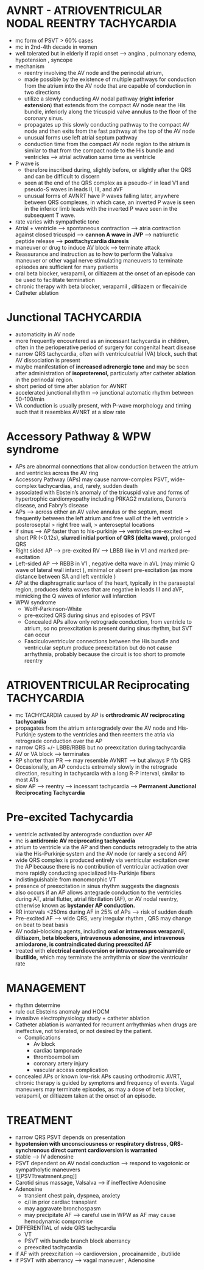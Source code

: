 # AVNRT - ATRIOVENTRICULAR NODAL REENTRY TACHYCARDIA
- mc form of PSVT > 60% cases 
- mc in 2nd-4th decade in women 
- well tolerated but in elderly if rapid onset --> angina , pulmonary edema, hypotension , syncope 
- mechanism 
	- reentry involving the AV node and the perinodal atrium, 
	- made possible by the existence of multiple pathways for conduction from the atrium into the AV node that are capable of conduction in two directions
	- utilize a slowly conducting AV nodal pathway (**right inferior extension**) that extends from the compact AV node near the His bundle, inferiorly along the tricuspid valve annulus to the floor of the coronary sinus.
	- propagates up this slowly conducting pathway to the compact AV node and then exits from the fast pathway at the top of the AV node 
	- unusual forms use left atrial septum pathway 
	- conduction time from the compact AV node region to the atrium is similar to that from the compact node to the His bundle and ventricles --> atrial activation same time as ventricle 
- P wave is 
	- therefore inscribed during, slightly before, or slightly after the QRS and can be difficult to discern
	- seen at the end of the QRS complex as a pseudo-r′ in lead V1 and pseudo-S waves in leads II, III, and aVF
	- unusual forms of AVNRT have P waves falling later, anywhere between QRS complexes, in which case, an inverted P wave is seen in the inferior limb leads with the inverted P wave seen in the subsequent T wave.
- rate varies with sympathetic tone 
- Atrial + ventricle --> spontaneous contraction --> atria contraction against closed tricuspid --> **cannon A wave in JVP** --> natriuretic peptide release --> **posttachycardia diuresis** 
- maneuver or drug to induce AV block --> terminate attack 
- Reassurance and instruction as to how to perform the Valsalva maneuver or other vagal nerve stimulating maneuvers to terminate episodes are sufficient for many patients
- oral beta blocker, verapamil, or diltiazem at the onset of an episode can be used to facilitate termination 
- chronic therapy with beta blocker, verapamil , diltiazem or flecainide 
- Catheter ablation 
# Junctional TACHYCARDIA 
- automaticity in AV node 
- more frequently encountered as an incessant tachycardia in children, often in the perioperative period of surgery for congenital heart disease 
- narrow QRS tachycardia, often with ventriculoatrial (VA) block, such that AV dissociation is present
- maybe manifestation of **increased adrenergic tone** and may be seen after administration of **isoproterenol,** particularly after catheter ablation in the perinodal region.
- short period of time after ablation for AVNRT 
- accelerated junctional rhythm --> junctional automatic rhythm  between 50-100/min 
- VA conduction is usually present, with P-wave morphology and timing such that it resembles AVNRT at a slow rate 
# Accessory Pathway & WPW syndrome 
- APs are abnormal connections that allow conduction between the atrium and ventricles across the AV ring
- Accessory Pathway (APs) may cause narrow-complex PSVT, wide-complex tachycardias, and, rarely, sudden death
- associated with Ebstein’s anomaly of the tricuspid valve and forms of hypertrophic cardiomyopathy including PRKAG2 mutations, Danon’s disease, and Fabry’s disease 
- APs --> across either an AV valve annulus or the septum, most frequently between the left atrium and free wall of the left ventricle > posteroseptal > right free wall, > anteroseptal locations
- if sinus --> AP faster than to his-purkinje --> ventricles pre-excited --> short PR (<0.12s), **slurred initial portion of QRS (delta wave)**, prolonged QRS
- Right sided AP --> pre-excited RV --> LBBB like in V1 and marked pre-excitation 
- Left-sided AP --> RBBB in V1 , negative delta wave in aVL (may mimic Q wave of lateral wall infarct ), minimal or absent pre-excitation (as more distance between SA and left ventricle )
- AP at the diaphragmatic surface of the heart, typically in the paraseptal region, produces delta waves that are negative in leads III and aVF, mimicking the Q waves of inferior wall infarction
- WPW syndrome 
	- Wolff-Parkinson-White 
	- pre-excited QRS during sinus and episodes of PSVT 
	- Concealed APs allow only retrograde conduction, from ventricle to atrium, so no preexcitation is present during sinus rhythm, but SVT can occur 
	- Fasciculoventricular connections between the His bundle and ventricular septum produce preexcitation but do not cause arrhythmia, probably because the circuit is too short to promote reentry 
# ATRIOVENTRICULAR Reciprocating TACHYCARDIA 
- mc TACHYCARDIA caused by AP is **orthrodromic AV reciprocating tachycardia** 
- propagates from the atrium anterogradely over the AV node and His-Purkinje system to the ventricles and then reenters the atria via retrograde conduction over the AP 
- narrow QRS +/- LBBB/RBBB but no preexcitation during tachycardia 
- AV or VA block --> terminates 
- RP shorter than PR --> may resemble AVNRT --> but always P f/b QRS 
- Occasionally, an AP conducts extremely slowly in the retrograde direction, resulting in tachycardia with a long R-P interval, similar to most ATs
- slow AP --> reentry --> incessant tachycardia --> **Permanent Junctional Reciprocating Tachycardia** 
# Pre-excited Tachycardia 
- ventricle activated by anterograde conduction over AP 
- mc is **antidromic AV reciprocating tachycardia**  
- atrium to ventricle via the AP and then conducts retrogradely to the atria via the His-Purkinje system and the AV node (or rarely a second AP) 
- wide QRS complex is produced entirely via ventricular excitation over the AP because there is no contribution of ventricular activation over more rapidly conducting specialized His-Purkinje fibers
- indistinguishable from monomorphic VT 
- presence of preexcitation in sinus rhythm suggests the diagnosis 
- also occurs if an AP allows antegrade conduction to the ventricles during AT, atrial flutter, atrial fibrillation (AF), or AV nodal reentry, otherwise known as **bystander AP conduction.** 
- RR intervals <250ms during AF in 25% of APs --> risk of sudden death 
- Pre-excited AF --> wide QRS, very irregular rhythm , QRS may change on beat to beat basis 
- AV nodal–blocking agents, including **oral or intravenous verapamil, diltiazem, beta blockers, intravenous adenosine, and intravenous amiodarone, is contraindicated during preexcited AF**
- treated with **electrical cardioversion or intravenous procainamide or ibutilide,** which may terminate the arrhythmia or slow the ventricular rate
# MANAGEMENT 
- rhythm determine 
- rule out Ebsteins anomaly and HOCM 
- invasibve electrophysiology study + catheter ablation 
- Catheter ablation is warranted for recurrent arrhythmias when drugs are ineffective, not tolerated, or not desired by the patient. 
	- Complications 
		- Av block 
		- cardiac tamponade 
		- thromboembolism 
		- coronary artery injury 
		- vascular access complication 
- concealed APs or known low-risk APs causing orthodromic AVRT, chronic therapy is guided by symptoms and frequency of events. Vagal maneuvers may terminate episodes, as may a dose of beta blocker, verapamil, or diltiazem taken at the onset of an episode.
# TREATMENT 
- narrow QRS PSVT depends on presentation 
- **hypotension with unconsciousness or respiratory distress, QRS- synchronous direct current cardioversion is warranted**
- stable --> IV adenosine 
- PSVT dependent on AV nodal conduction --> respond to vagotonic or sympatholytic maneuvers 
- ![[PSVTtreatmnent.png]]
- Carotid sinus massage, Valsalva --> if ineffective Adenosine 
- Adenosine 
	- transient chest pain, dyspnea, anxiety 
	- c/i in prior cardiac transplant 
	- may aggravate bronchospasm 
	- may precipitate AF --> careful use in WPW as AF may cause hemodynamic compromise 
- DIFFERENTIAL of wide QRS tachycardia 
	- VT
	- PSVT with bundle branch block aberrancy 
	- preexcited tachycardia 
- if AF with preexcitation --> cardioversion , procainamide , ibutilide 
- if PSVT with aberrancy --> vagal maneuver , Adenosine 